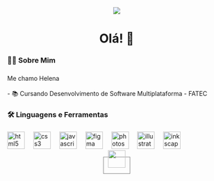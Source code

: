 <div align="center">
 <img src="https://github.com/user-attachments/assets/444b7f94-3b98-4269-9774-d94261846770">
</div>

###

###

<h1 align="center">Olá! 👋</h1>

###

<h3 align="left">👩‍💻  Sobre Mim</h3>

###

<p align="left">Me chamo Helena <br><br>- 📚 Cursando Desenvolvimento de Software Multiplataforma - FATEC<br> </p>

###

<h3 align="left">🛠 Linguagens e Ferramentas</h3>

###

<div align="left">
  <img src="https://cdn.jsdelivr.net/gh/devicons/devicon/icons/html5/html5-original.svg" height="40" alt="html5 logo"  />
  <img width="12" />
  <img src="https://cdn.jsdelivr.net/gh/devicons/devicon/icons/css3/css3-original.svg" height="40" alt="css3 logo"  />
  <img width="12" />
  <img src="https://cdn.jsdelivr.net/gh/devicons/devicon/icons/javascript/javascript-original.svg" height="40" alt="javascript logo"  />
  <img width="12" />
  <img src="https://cdn.jsdelivr.net/gh/devicons/devicon/icons/figma/figma-original.svg" height="40" alt="figma logo"  />
  <img width="12" />
  <img src="https://cdn.jsdelivr.net/gh/devicons/devicon/icons/photoshop/photoshop-plain.svg" height="40" alt="photoshop logo"  />
  <img width="12" />
  <img src="https://cdn.jsdelivr.net/gh/devicons/devicon/icons/illustrator/illustrator-plain.svg" height="40" alt="illustrator logo"  />
  <img width="12" />
  <img src="https://cdn.jsdelivr.net/gh/devicons/devicon/icons/inkscape/inkscape-original.svg" height="40" alt="inkscape logo"  />
  <img width="12" />
</div>

<div align="center">
<a href="https://badge.cps.sp.gov.br//view.aspx?d5febc41-93ba-4dae-bd58-43dee9ccb4da" target="_blank" style="border:1px solid gray; padding:10px;"><img src="https://badge.cps.sp.gov.br/_files/60ecbd64c97644179b0a11b8320aa942.png" height="40"></a>
</div>

###

###
